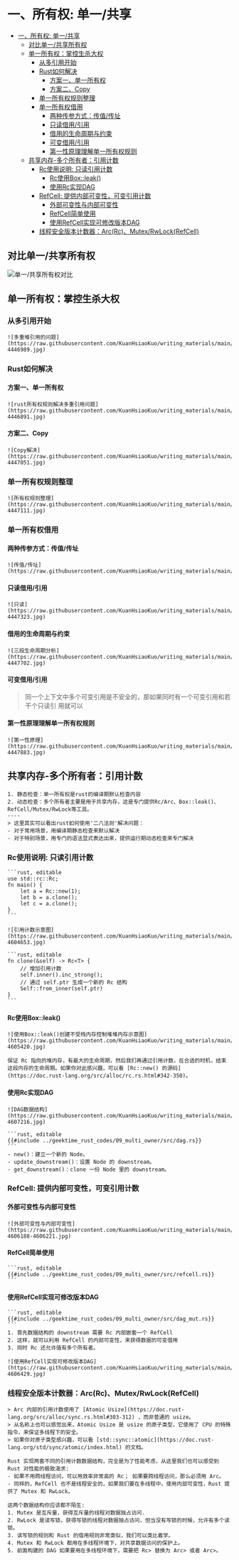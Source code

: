 # 一、所有权: 单一/共享

<!--ts-->
* [一、所有权: 单一/共享](#一所有权-单一共享)
   * [对比单一/共享所有权](#对比单一共享所有权)
   * [单一所有权：掌控生杀大权](#单一所有权掌控生杀大权)
      * [从多引用开始](#从多引用开始)
      * [Rust如何解决](#rust如何解决)
         * [方案一、单一所有权](#方案一单一所有权)
         * [方案二、Copy](#方案二copy)
      * [单一所有权规则整理](#单一所有权规则整理)
      * [单一所有权借用](#单一所有权借用)
         * [两种传参方式：传值/传址](#两种传参方式传值传址)
         * [只读借用/引用](#只读借用引用)
         * [借用的生命周期与约束](#借用的生命周期与约束)
         * [可变借用/引用](#可变借用引用)
         * [第一性原理理解单一所有权规则](#第一性原理理解单一所有权规则)
   * [共享内存-多个所有者：引用计数](#共享内存-多个所有者引用计数)
      * [Rc使用说明: 只读引用计数](#rc使用说明-只读引用计数)
         * [Rc使用Box::leak()](#rc使用boxleak)
         * [使用Rc实现DAG](#使用rc实现dag)
      * [RefCell: 提供内部可变性，可变引用计数](#refcell-提供内部可变性可变引用计数)
         * [外部可变性与内部可变性](#外部可变性与内部可变性)
         * [RefCell简单使用](#refcell简单使用)
         * [使用RefCell实现可修改版本DAG](#使用refcell实现可修改版本dag)
      * [线程安全版本计数器：Arc(Rc)、Mutex/RwLock(RefCell)](#线程安全版本计数器arcrcmutexrwlockrefcell)

<!-- Created by https://github.com/ekalinin/github-markdown-toc -->
<!-- Added by: runner, at: Sun Oct  9 02:50:11 UTC 2022 -->

<!--te-->

## 对比单一/共享所有权

![单一/共享所有权对比](https://raw.githubusercontent.com/KuanHsiaoKuo/writing_materials/main/imgs/09%EF%BD%9C%E6%89%80%E6%9C%89%E6%9D%83%EF%BC%9A%E4%B8%80%E4%B8%AA%E5%80%BC%E5%8F%AF%E4%BB%A5%E6%9C%89%E5%A4%9A%E4%B8%AA%E6%89%80%E6%9C%89%E8%80%85%E4%B9%88%EF%BC%9F-4606985.jpg)

## 单一所有权：掌控生杀大权

### 从多引用开始

~~~admonish info title='多重堆引用问题' collapsible=true
![多重堆引用的问题](https://raw.githubusercontent.com/KuanHsiaoKuo/writing_materials/main/imgs/07%EF%BD%9C%E6%89%80%E6%9C%89%E6%9D%83%EF%BC%9A%E5%80%BC%E7%9A%84%E7%94%9F%E6%9D%80%E5%A4%A7%E6%9D%83%E5%88%B0%E5%BA%95%E5%9C%A8%E8%B0%81%E6%89%8B%E4%B8%8A%EF%BC%9F-4446989.jpg)
~~~

### Rust如何解决

#### 方案一、单一所有权

~~~admonish info title='单一所有权解决多重引用问题' collapsible=true
![rust所有权规则解决多重引用问题](https://raw.githubusercontent.com/KuanHsiaoKuo/writing_materials/main/imgs/07%EF%BD%9C%E6%89%80%E6%9C%89%E6%9D%83%EF%BC%9A%E5%80%BC%E7%9A%84%E7%94%9F%E6%9D%80%E5%A4%A7%E6%9D%83%E5%88%B0%E5%BA%95%E5%9C%A8%E8%B0%81%E6%89%8B%E4%B8%8A%EF%BC%9F-4446891.jpg)
~~~

#### 方案二、Copy

~~~admonish info title='使用Copy解决多重引用问题' collapsible=true
![Copy解决](https://raw.githubusercontent.com/KuanHsiaoKuo/writing_materials/main/imgs/07%EF%BD%9C%E6%89%80%E6%9C%89%E6%9D%83%EF%BC%9A%E5%80%BC%E7%9A%84%E7%94%9F%E6%9D%80%E5%A4%A7%E6%9D%83%E5%88%B0%E5%BA%95%E5%9C%A8%E8%B0%81%E6%89%8B%E4%B8%8A%EF%BC%9F-4447051.jpg)
~~~

### 单一所有权规则整理

~~~admonish info title='单一所有权规则整理' collapsible=true
![所有权规则整理](https://raw.githubusercontent.com/KuanHsiaoKuo/writing_materials/main/imgs/07%EF%BD%9C%E6%89%80%E6%9C%89%E6%9D%83%EF%BC%9A%E5%80%BC%E7%9A%84%E7%94%9F%E6%9D%80%E5%A4%A7%E6%9D%83%E5%88%B0%E5%BA%95%E5%9C%A8%E8%B0%81%E6%89%8B%E4%B8%8A%EF%BC%9F-4447111.jpg)
~~~

### 单一所有权借用

#### 两种传参方式：传值/传址

~~~admonish info title='传值 or 传址' collapsible=true
![传值/传址](https://raw.githubusercontent.com/KuanHsiaoKuo/writing_materials/main/imgs/08%EF%BD%9C%E6%89%80%E6%9C%89%E6%9D%83%EF%BC%9A%E5%80%BC%E7%9A%84%E5%80%9F%E7%94%A8%E6%98%AF%E5%A6%82%E4%BD%95%E5%B7%A5%E4%BD%9C%E7%9A%84%EF%BC%9F.jpg)
~~~

#### 只读借用/引用

~~~admonish info title='只读借用/引用' collapsible=true
![只读](https://raw.githubusercontent.com/KuanHsiaoKuo/writing_materials/main/imgs/08%EF%BD%9C%E6%89%80%E6%9C%89%E6%9D%83%EF%BC%9A%E5%80%BC%E7%9A%84%E5%80%9F%E7%94%A8%E6%98%AF%E5%A6%82%E4%BD%95%E5%B7%A5%E4%BD%9C%E7%9A%84%EF%BC%9F-4447323.jpg)
~~~

#### 借用的生命周期与约束

~~~admonish info title='三段生命周期分析' collapsible=true
![三段生命周期分析](https://raw.githubusercontent.com/KuanHsiaoKuo/writing_materials/main/imgs/08%EF%BD%9C%E6%89%80%E6%9C%89%E6%9D%83%EF%BC%9A%E5%80%BC%E7%9A%84%E5%80%9F%E7%94%A8%E6%98%AF%E5%A6%82%E4%BD%95%E5%B7%A5%E4%BD%9C%E7%9A%84%EF%BC%9F-4447702.jpg)
~~~

#### 可变借用/引用

> 同一个上下文中多个可变引用是不安全的，那如果同时有一个可变引用和若干个只读引 用就可以

#### 第一性原理理解单一所有权规则

~~~admonish info title='第一性原理理解所有权模型：单一所有权/共享所有权' collapsible=true
![第一性原理](https://raw.githubusercontent.com/KuanHsiaoKuo/writing_materials/main/imgs/08%EF%BD%9C%E6%89%80%E6%9C%89%E6%9D%83%EF%BC%9A%E5%80%BC%E7%9A%84%E5%80%9F%E7%94%A8%E6%98%AF%E5%A6%82%E4%BD%95%E5%B7%A5%E4%BD%9C%E7%9A%84%EF%BC%9F-4447883.jpg)
~~~

## 共享内存-多个所有者：引用计数

~~~admonish info title='单一所有权与多个所有者是否有冲突？' collapsible=true
1. 静态检查：单一所有权是rust的编译期默认检查内容
2. 动态检查：多个所有者主要是用于共享内存，这是专门提供Rc/Arc、Box::leak()、RefCell/Mutex/RwLock等工具。
----
> 这里其实可以看出rust如何使用'二八法则'解决问题：
- 对于常用场景，用编译期静态检查来默认解决
- 对于特别场景，用专门的语法显式表达出来，提供运行期动态检查来专门解决
~~~

### Rc使用说明: 只读引用计数

~~~admonish info title='对一个 Rc 结构进行 clone()，不会将其内部的数据复制，只会增加引用计数' collapsible=true
```rust, editable
use std::rc::Rc;
fn main() {
    let a = Rc::new(1);
    let b = a.clone();
    let c = a.clone();
}
```
~~~

~~~admonish info title='上方代码Rc引用计数示意图：共享堆内存' collapsible=true
![引用计数示意图](https://raw.githubusercontent.com/KuanHsiaoKuo/writing_materials/main/imgs/09%EF%BD%9C%E6%89%80%E6%9C%89%E6%9D%83%EF%BC%9A%E4%B8%80%E4%B8%AA%E5%80%BC%E5%8F%AF%E4%BB%A5%E6%9C%89%E5%A4%9A%E4%B8%AA%E6%89%80%E6%9C%89%E8%80%85%E4%B9%88%EF%BC%9F-4604653.jpg)
~~~

~~~admonish info title='clone源码' collapsible=true
```rust, editable
fn clone(&self) -> Rc<T> {
    // 增加引用计数
    self.inner().inc_strong();
    // 通过 self.ptr 生成一个新的 Rc 结构
    Self::from_inner(self.ptr)
}
```
~~~

#### Rc使用Box::leak()

~~~admonish info title='使用Box::leak()创建不受栈内存控制堆堆内存示意图' collapsible=true
![使用Box::leak()创建不受栈内存控制堆堆内存示意图](https://raw.githubusercontent.com/KuanHsiaoKuo/writing_materials/main/imgs/09%EF%BD%9C%E6%89%80%E6%9C%89%E6%9D%83%EF%BC%9A%E4%B8%80%E4%B8%AA%E5%80%BC%E5%8F%AF%E4%BB%A5%E6%9C%89%E5%A4%9A%E4%B8%AA%E6%89%80%E6%9C%89%E8%80%85%E4%B9%88%EF%BC%9F-4605420.jpg)
~~~

~~~admonish info title='有了 Box::leak()，我们就可以跳出 Rust 编译器的静态检查' collapsible=true
保证 Rc 指向的堆内存，有最大的生命周期，然后我们再通过引用计数，在合适的时机，结束这段内存的生命周期。如果你对此感兴趣，可以看 [Rc::new() 的源码](https://doc.rust-lang.org/src/alloc/rc.rs.html#342-350)。
~~~

#### 使用Rc实现DAG

~~~admonish info title='DAG数据结构示意图' collapsible=true
![DAG数据结构](https://raw.githubusercontent.com/KuanHsiaoKuo/writing_materials/main/imgs/09%EF%BD%9C%E6%89%80%E6%9C%89%E6%9D%83%EF%BC%9A%E4%B8%80%E4%B8%AA%E5%80%BC%E5%8F%AF%E4%BB%A5%E6%9C%89%E5%A4%9A%E4%B8%AA%E6%89%80%E6%9C%89%E8%80%85%E4%B9%88%EF%BC%9F-4607216.jpg)
~~~

~~~admonish info title='不可修改版本' collapsible=true
```rust, editable
{{#include ../geektime_rust_codes/09_multi_owner/src/dag.rs}}
```
- new()：建立一个新的 Node。
- update_downstream()：设置 Node 的 downstream。
- get_downstream()：clone 一份 Node 里的 downstream。
~~~

### RefCell: 提供内部可变性，可变引用计数

#### 外部可变性与内部可变性

~~~admonish info title='外部可变性与内部可变性对比图' collapsible=true
![外部可变性与内部可变性](https://raw.githubusercontent.com/KuanHsiaoKuo/writing_materials/main/imgs/09%EF%BD%9C%E6%89%80%E6%9C%89%E6%9D%83%EF%BC%9A%E4%B8%80%E4%B8%AA%E5%80%BC%E5%8F%AF%E4%BB%A5%E6%9C%89%E5%A4%9A%E4%B8%AA%E6%89%80%E6%9C%89%E8%80%85%E4%B9%88%EF%BC%9F-4606188-4606221.jpg)
~~~

#### RefCell简单使用

~~~admonish info title='获得 RefCell 内部数据的可变借用' collapsible=true
```rust, editable
{{#include ../geektime_rust_codes/09_multi_owner/src/refcell.rs}}
```
~~~

#### 使用RefCell实现可修改版本DAG

~~~admonish info title='不可修改版本' collapsible=true
```rust, editable
{{#include ../geektime_rust_codes/09_multi_owner/src/dag_mut.rs}}
```
1. 首先数据结构的 downstream 需要 Rc 内部嵌套一个 RefCell
2. 这样，就可以利用 RefCell 的内部可变性，来获得数据的可变借用
3. 同时 Rc 还允许值有多个所有者。
~~~

~~~admonish info title='RefCell内部可变性示意图' collapsible=true
![使用RefCell实现可修改版本DAG](https://raw.githubusercontent.com/KuanHsiaoKuo/writing_materials/main/imgs/09%EF%BD%9C%E6%89%80%E6%9C%89%E6%9D%83%EF%BC%9A%E4%B8%80%E4%B8%AA%E5%80%BC%E5%8F%AF%E4%BB%A5%E6%9C%89%E5%A4%9A%E4%B8%AA%E6%89%80%E6%9C%89%E8%80%85%E4%B9%88%EF%BC%9F-4606429.jpg)
~~~

### 线程安全版本计数器：Arc(Rc)、Mutex/RwLock(RefCell)

~~~admonish info title='Rust实现两套不同的引用计数数据结构' collapsible=true
> Arc 内部的引用计数使用了 [Atomic Usize](https://doc.rust-lang.org/src/alloc/sync.rs.html#303-312) ，而非普通的 usize。
> 从名称上也可以感觉出来，Atomic Usize 是 usize 的原子类型，它使用了 CPU 的特殊指令，来保证多线程下的安全。
> 如果你对原子类型感兴趣，可以看 [std::sync::atomic](https://doc.rust-lang.org/std/sync/atomic/index.html) 的文档。

Rust 实现两套不同的引用计数数据结构，完全是为了性能考虑，从这里我们也可以感受到 Rust 对性能的极致渴求:
- 如果不用跨线程访问，可以用效率非常高的 Rc； 如果要跨线程访问，那么必须用 Arc。
- 同样的，RefCell 也不是线程安全的，如果我们要在多线程中，使用内部可变性，Rust 提供了 Mutex 和 RwLock。
~~~

~~~admonish info title='Mutex/RwLock其实是并发的两个方案' collapsible=true
这两个数据结构你应该都不陌生:
1. Mutex 是互斥量，获得互斥量的线程对数据独占访问.
2. RwLock 是读写锁，获得写锁的线程对数据独占访问，但当没有写锁的时候，允许有多个读锁。 
3. 读写锁的规则和 Rust 的借用规则非常类似，我们可以类比着学。
4. Mutex 和 RwLock 都用在多线程环境下，对共享数据访问的保护上。
5. 前面构建的 DAG 如果要用在多线程环境下，需要把 Rc> 替换为 Arc> 或者 Arc>。
~~~
